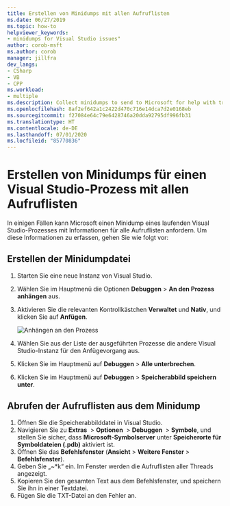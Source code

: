 ```yaml
---
title: Erstellen von Minidumps mit allen Aufruflisten
ms.date: 06/27/2019
ms.topic: how-to
helpviewer_keywords:
- minidumps for Visual Studio issues"
author: corob-msft
ms.author: corob
manager: jillfra
dev_langs:
- CSharp
- VB
- CPP
ms.workload:
- multiple
ms.description: Collect minidumps to send to Microsoft for help with troubleshooting issues with Visual Studio
ms.openlocfilehash: 8af2ef642a1c2422d470c716e14dca7d2e0168eb
ms.sourcegitcommit: f27084e64c79e6428746a20dda92795df996fb31
ms.translationtype: HT
ms.contentlocale: de-DE
ms.lasthandoff: 07/01/2020
ms.locfileid: "85770836"
---
```

# <a name="create-minidumps-for-a-visual-studio-process-with-all-call-stacks"></a>Erstellen von Minidumps für einen Visual Studio-Prozess mit allen Aufruflisten

In einigen Fällen kann Microsoft einen Minidump eines laufenden Visual Studio-Prozesses mit Informationen für alle Aufruflisten anfordern. Um diese Informationen zu erfassen, gehen Sie wie folgt vor:

## <a name="create-the-minidump-file"></a>Erstellen der Minidumpdatei

1. Starten Sie eine neue Instanz von Visual Studio.
1. Wählen Sie im Hauptmenü die Optionen **Debuggen** > **An den Prozess anhängen** aus.
1. Aktivieren Sie die relevanten Kontrollkästchen **Verwaltet** und **Nativ**, und klicken Sie auf **Anfügen**.

   ![Anhängen an den Prozess](../ide/media/attach-to-process.png)

1. Wählen Sie aus der Liste der ausgeführten Prozesse die andere Visual Studio-Instanz für den Anfügevorgang aus.
1. Klicken Sie im Hauptmenü auf **Debuggen** > **Alle unterbrechen**.
1. Klicken Sie im Hauptmenü auf **Debuggen** > **Speicherabbild speichern unter**.

## <a name="get-the-call-stacks-from-the-minidump"></a>Abrufen der Aufruflisten aus dem Minidump

1. Öffnen Sie die Speicherabbilddatei in Visual Studio.
1. Navigieren Sie zu **Extras**  >  **Optionen**  >  **Debuggen**  >  **Symbole**, und stellen Sie sicher, dass **Microsoft-Symbolserver** unter **Speicherorte für Symboldateien (.pdb)** aktiviert ist.
1. Öffnen Sie das **Befehlsfenster** (**Ansicht** > **Weitere Fenster** > **Befehlsfenster**).
1. Geben Sie „~*k“ ein. Im Fenster werden die Aufruflisten aller Threads angezeigt.
1. Kopieren Sie den gesamten Text aus dem Befehlsfenster, und speichern Sie ihn in einer Textdatei.
1. Fügen Sie die TXT-Datei an den Fehler an.
